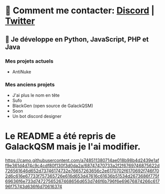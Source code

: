 # 🔭 Comment me contacter: [Discord](https://discord.gg/nkjs48Dq92) | [Twitter](https://twitter.com/OffLyl)

## 🌱 Je développe en Python, JavaScript, PHP et Java

### Mes projets actuels
- AntiNuke

### Mes anciens projets
- J'ai plus le nom en tête
- Sufo
- BlackGen (open source de GalackQSM)
- Soon
- Un bot discord designer


# Le README a été repris de GalackQSM mais je l'ai modifier.

https://camo.githubusercontent.com/a748511380714ae018b98b4d2439e1aff9e361d4d74c9c4cdf80f130f3d0da2a/68747470733a2f2f6769746875622d726561646d652d73746174732e76657263656c2e6170702f6170692f746f702d6c616e67733f757365726e616d653d47616c61636b51534d2673686f775f69636f6e733d74727565267468656d653d746f6b796f6e69676874266c61796f75743d636f6d70616374
